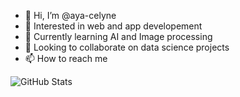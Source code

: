 - 👋 Hi, I’m @aya-celyne
- 👀 Interested in web and app developement
- 🌱 Currently learning AI and Image processing
- 💞️ Looking to collaborate on data science projects
- 📫 How to reach me 

<!---
aya-celyne/aya-celyne is a ✨ special ✨ repository because its `README.md` (this file) appears on your GitHub profile.
You can click the Preview link to take a look at your changes.
--->
![GitHub Stats](https://github-readme-stats.vercel.app/api?username=aya-celyne&theme=radical)
